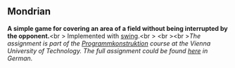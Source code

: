 ## Mondrian
**A simple game for covering an area of a field without being interrupted by the opponent.**<br \>
Implemented with [swing](https://docs.oracle.com/javase/7/docs/api/javax/swing/package-summary.html).<br \>
<br \><br \>_The assignment is part of the [Programmkonstruktion](https://tiss.tuwien.ac.at/course/educationDetails.xhtml?courseNr=185A79&semester=2015S&windowId=073) course at the Vienna University of Technology.
The full assignment could be found [here](https://github.com/Batev/Vienna-University-of-Technology/blob/master/Introduction%20to%20Programming/Mondrian/mondrian.pdf) in German._
